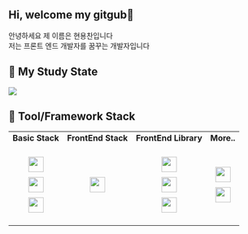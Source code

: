 ## Hi, welcome my gitgub👋
안녕하세요 제 이름은 현용찬입니다 <br/>
저는 프론트 엔드 개발자를 꿈꾸는 개발자입니다

## 📖 My Study State
<img src="https://github-readme-stats.vercel.app/api/top-langs/?username=yongchane&hide=jupyter%20notebook&layout=compact" /> <br/>

## :wrench: Tool/Framework Stack
<table>
    <tr>
    <td align="center"><strong>Basic Stack</strong>
    <td align="center"><strong>FrontEnd Stack</strong>
       <td align="center"><strong>FrontEnd Library</strong></td>
       <td align="center"><strong>More..</strong></td>
    </td>
    </tr>
 
   <tr>
     <td align="center">
       

<img src="https://img.shields.io/badge/HTML5-E34F26?style=for-the-badge&logo=HTML5&logoColor=white" style="height: 30px; margin: 5px;"></br>
<img src="https://img.shields.io/badge/CSS3-1572B6?style=for-the-badge&logo=CSS3&logoColor=white" style="height: 30px; margin: 5px;"></br>
<img src="https://img.shields.io/badge/JavaScript-F7DF1E?style=for-the-badge&logo=JavaScript&logoColor=white" style="height: 30px; margin: 5px;"></br>
     </td>
     <td align="center">
<img src="https://img.shields.io/badge/React.js-61DAFB?style=for-the-badge&logo=React&logoColor=black" style="height: 30px; margin: 5px;">
     </td>
          <td align="center">
 <img src="https://img.shields.io/badge/SCSS-CC6699?style=for-the-badge&logo=SCSS&logoColor=white" style="height: 30px; margin: 5px;">
      <br>
      <img src="https://img.shields.io/badge/Redux-764ABC?style=for-the-badge&logo=Redux&logoColor=white" style="height: 30px; margin: 5px;"></br>
      <img src="https://img.shields.io/badge/Axios-5A29E4?style=for-the-badge&logo=Axios&logoColor=white" style="height: 30px; margin: 5px;">
     </td>
          <td align="center">
<img src="https://img.shields.io/badge/MySQL-4479A1?style=for-the-badge&logo=MySQL&logoColor=white" style="height: 30px; margin: 5px;">
      <br>
     <img src="https://img.shields.io/badge/Python-3776AB?style=for-the-badge&logo=Python&logoColor=white" style="height: 30px; margin: 5px;">
     </td>
   </tr>
   
      
</table>

<!--
**yongchane/yongchane** is a ✨ _special_ ✨ repository because its `README.md` (this file) appears on your GitHub profile.

Here are some ideas to get you started:


- 🔭 I’m currently working on ...
- 🌱 I’m currently learning ...
- 👯 I’m looking to collaborate on ...
- 🤔 I’m looking for help with ...
- 💬 Ask me about ...
- 📫 How to reach me: ...
- 😄 Pronouns: ...
- ⚡ Fun fact: ...
-->
